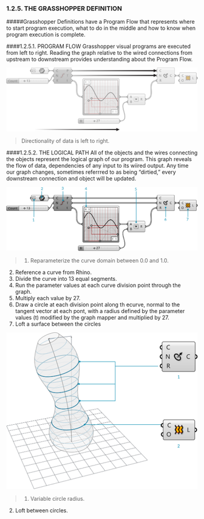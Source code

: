 ### 1.2.5. THE GRASSHOPPER DEFINITION

#####Grasshopper Definitions have a Program Flow that represents where to start program execution, what to do in the middle and how to know when program execution is complete.

####1.2.5.1. PROGRAM FLOW
Grasshopper visual programs are executed from left to right. Reading the graph relative to the wired connections from upstream to downstream provides understanding about the Program Flow.

![IMAGE](images/1-2-5/1-2-5_001-program-flow.png)
>Directionality of data is left to right.

####1.2.5.2. THE LOGICAL PATH
All of the objects and the wires connecting the objects represent the logical graph of our program. This graph reveals the flow of data, dependencies of any input to its wiired output. Any time our graph changes, sometimes referrred to as being “dirtied,” every downstream connection and object will be updated.

![IMAGE](images/1-2-5/1-2-5_002-logical-graph.png)
>1. Reparameterize the curve domain between 0.0 and 1.0.
2. Reference a curve from Rhino.
3. Divide the curve into 13 equal segments.
4. Run the parameter values at each curve division point through the graph.
5. Multiply each value by 27.
6. Draw a circle at each division point along th ecurve, normal to the tangent vector at each pont, with a radius defined by the parameter values (t) modified by the graph mapper and multiplied by 27.
7. Loft a surface between the circles

![IMAGE](images/1-2-5/1-2-5_003-lofted-variable-circles.png)
>1. Variable circle radius.
2. Loft between circles.
